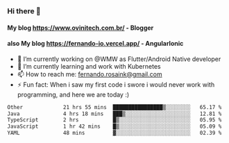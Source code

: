 ### Hi there 👋

#### My blog https://www.ovinitech.com.br/ - Blogger
#### also My blog https://fernando-io.vercel.app/ - AngularIonic

- 🔭 I’m currently working on @WMW as Flutter/Android Native developer
- 🌱 I’m currently learning and work with Kubernetes
- 📫 How to reach me: fernando.rosaink@gmail.com 
- ⚡ Fun fact: When i saw my first code i swore i would never work with programming, and here we are today :)

<!--START_SECTION:waka-->

```txt
Other             21 hrs 55 mins  ████████████████▒░░░░░░░░   65.17 %
Java              4 hrs 18 mins   ███▒░░░░░░░░░░░░░░░░░░░░░   12.81 %
TypeScript        2 hrs           █▒░░░░░░░░░░░░░░░░░░░░░░░   05.95 %
JavaScript        1 hr 42 mins    █▒░░░░░░░░░░░░░░░░░░░░░░░   05.09 %
YAML              48 mins         ▓░░░░░░░░░░░░░░░░░░░░░░░░   02.39 %
```

<!--END_SECTION:waka-->
